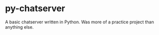 # py-chatserver
A basic chatserver written in Python. Was more of a practice project than anything else.

